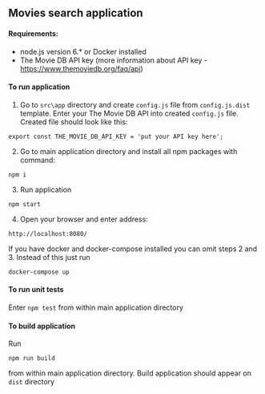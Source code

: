 ## Movies search application

#### Requirements:

- node.js version 6.* or Docker installed
- The Movie DB API key (more information about API key - https://www.themoviedb.org/faq/api)

#### To run application

1. Go to `src\app` directory and create `config.js` file from `config.js.dist` template.
Enter your The Movie DB API into created `config.js` file. Created file should look like this: 

 ```
 export const THE_MOVIE_DB_API_KEY = 'put your API key here';
 ```
2. Go to main application directory and install all npm packages with command:

 ```
 npm i
 ```
3. Run application

 ```
 npm start
 ```
4. Open your browser and enter address:
 
 ```
 http://localhost:8080/
 ```
 
If you have docker and docker-compose installed you can omit steps 2 and 3. Instead of this just run 
```
docker-compose up
```
#### To run unit tests

Enter `npm test` from within main application directory

#### To build application

Run 
```
npm run build
``` 
from within main application directory. Build application should appear on `dist` directory
